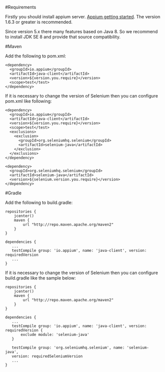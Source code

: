 #Requirements

Firstly you should install appium server. [Appium getting started](http://appium.io/getting-started.html). The version 1.6.3 or greater is recommended.

Since version 5.x there many features based on Java 8. So we recommend to install JDK SE 8 and provide that source compatibility.

#Maven

Add the following to pom.xml:

```
<dependency>
  <groupId>io.appium</groupId>
  <artifactId>java-client</artifactId>
  <version>${version.you.require}</version>
  <scope>test</test>
</dependency>
```

If it is necessary to change the version of Selenium then you can configure pom.xml like following:

```
<dependency>
  <groupId>io.appium</groupId>
  <artifactId>java-client</artifactId>
  <version>${version.you.require}</version>
  <scope>test</test>
  <exclusions>
    <exclusion>
      <groupId>org.seleniumhq.selenium</groupId>
      <artifactId>selenium-java</artifactId>
    </exclusion>
  </exclusions>
</dependency>

<dependency>
  <groupId>org.seleniumhq.selenium</groupId>
  <artifactId>selenium-java</artifactId>
  <version>${selenium.version.you.require}</version>
</dependency>
```

#Gradle

Add the following to build.gradle:

```
repositories {
    jcenter()
    maven {
        url "http://repo.maven.apache.org/maven2"
    }
}

dependencies {
   ...
   testCompile group: 'io.appium', name: 'java-client', version: requiredVersion
   ...
}   
```

If it is necessary to change the version of Selenium then you can configure build.gradle like the sample below:

```
repositories {
    jcenter()
    maven {
        url "http://repo.maven.apache.org/maven2"
    }
}

dependencies {
   ...
   testCompile group: 'io.appium', name: 'java-client', version: requiredVersion {
       exclude module: 'selenium-java'
   }
   
   testCompile group: 'org.seleniumhq.selenium', name: 'selenium-java', 
   version: requiredSeleniumVersion
   ...
}   
```

